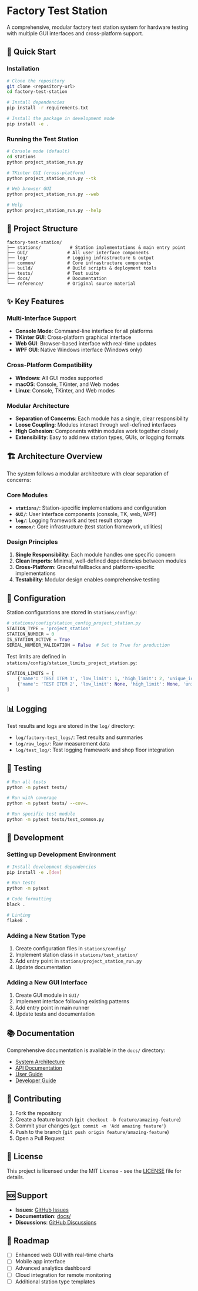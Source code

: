 # Factory Test Station

A comprehensive, modular factory test station system for hardware testing with multiple GUI interfaces and cross-platform support.

## 🚀 Quick Start

### Installation

```bash
# Clone the repository
git clone <repository-url>
cd factory-test-station

# Install dependencies
pip install -r requirements.txt

# Install the package in development mode
pip install -e .
```

### Running the Test Station

```bash
# Console mode (default)
cd stations
python project_station_run.py

# TKinter GUI (cross-platform)
python project_station_run.py --tk

# Web browser GUI
python project_station_run.py --web

# Help
python project_station_run.py --help
```

## 📁 Project Structure

```
factory-test-station/
├── stations/           # Station implementations & main entry point
├── GUI/               # All user interface components
├── log/               # Logging infrastructure & output
├── common/            # Core infrastructure components  
├── build/             # Build scripts & deployment tools
├── tests/             # Test suite
├── docs/              # Documentation
└── reference/         # Original source material
```

## ✨ Key Features

### Multi-Interface Support
- **Console Mode**: Command-line interface for all platforms
- **TKinter GUI**: Cross-platform graphical interface  
- **Web GUI**: Browser-based interface with real-time updates
- **WPF GUI**: Native Windows interface (Windows only)

### Cross-Platform Compatibility
- **Windows**: All GUI modes supported
- **macOS**: Console, TKinter, and Web modes
- **Linux**: Console, TKinter, and Web modes

### Modular Architecture
- **Separation of Concerns**: Each module has a single, clear responsibility
- **Loose Coupling**: Modules interact through well-defined interfaces
- **High Cohesion**: Components within modules work together closely
- **Extensibility**: Easy to add new station types, GUIs, or logging formats

## 🏗️ Architecture Overview

The system follows a modular architecture with clear separation of concerns:

### Core Modules

- **`stations/`**: Station-specific implementations and configuration
- **`GUI/`**: User interface components (console, TK, web, WPF)
- **`log/`**: Logging framework and test result storage
- **`common/`**: Core infrastructure (test station framework, utilities)

### Design Principles

1. **Single Responsibility**: Each module handles one specific concern
2. **Clean Imports**: Minimal, well-defined dependencies between modules
3. **Cross-Platform**: Graceful fallbacks and platform-specific implementations
4. **Testability**: Modular design enables comprehensive testing

## 🔧 Configuration

Station configurations are stored in `stations/config/`:

```python
# stations/config/station_config_project_station.py
STATION_TYPE = 'project_station'
STATION_NUMBER = 0
IS_STATION_ACTIVE = True
SERIAL_NUMBER_VALIDATION = False  # Set to True for production
```

Test limits are defined in `stations/config/station_limits_project_station.py`:

```python
STATION_LIMITS = [
    {'name': 'TEST ITEM 1', 'low_limit': 1, 'high_limit': 2, 'unique_id': 11},
    {'name': 'TEST ITEM 2', 'low_limit': None, 'high_limit': None, 'unique_id': 12},
]
```

## 📊 Logging

Test results and logs are stored in the `log/` directory:

- `log/factory-test_logs/`: Test results and summaries
- `log/raw_logs/`: Raw measurement data
- `log/test_log/`: Test logging framework and shop floor integration

## 🧪 Testing

```bash
# Run all tests
python -m pytest tests/

# Run with coverage
python -m pytest tests/ --cov=.

# Run specific test module
python -m pytest tests/test_common.py
```

## 🔨 Development

### Setting up Development Environment

```bash
# Install development dependencies
pip install -e .[dev]

# Run tests
python -m pytest

# Code formatting
black .

# Linting  
flake8 .
```

### Adding a New Station Type

1. Create configuration files in `stations/config/`
2. Implement station class in `stations/test_station/`
3. Add entry point in `stations/project_station_run.py`
4. Update documentation

### Adding a New GUI Interface

1. Create GUI module in `GUI/`
2. Implement interface following existing patterns
3. Add entry point in main runner
4. Update tests and documentation

## 📚 Documentation

Comprehensive documentation is available in the `docs/` directory:

- [System Architecture](docs/architecture.md)
- [API Documentation](docs/api/)
- [User Guide](docs/user_guide/)
- [Developer Guide](docs/developer_guide/)

## 🤝 Contributing

1. Fork the repository
2. Create a feature branch (`git checkout -b feature/amazing-feature`)
3. Commit your changes (`git commit -m 'Add amazing feature'`)
4. Push to the branch (`git push origin feature/amazing-feature`)
5. Open a Pull Request

## 📄 License

This project is licensed under the MIT License - see the [LICENSE](LICENSE) file for details.

## 🆘 Support

- **Issues**: [GitHub Issues](https://github.com/company/factory-test-station/issues)
- **Documentation**: [docs/](docs/)
- **Discussions**: [GitHub Discussions](https://github.com/company/factory-test-station/discussions)

## 🎯 Roadmap

- [ ] Enhanced web GUI with real-time charts
- [ ] Mobile app interface
- [ ] Advanced analytics dashboard
- [ ] Cloud integration for remote monitoring
- [ ] Additional station type templates